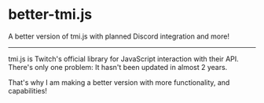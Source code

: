 # better-tmi.js
A better version of tmi.js with planned Discord integration and more!

---

tmi.js is Twitch's official library for JavaScript interaction with their API. There's only one problem: It hasn't been updated in almost 2 years.

That's why I am making a better version with more functionality, and capabilities!

